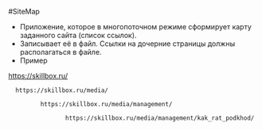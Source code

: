 #SiteMap
* Приложение, которое в многопоточном режиме сформирует карту заданного сайта (список ссылок).
* Записывает её в файл. Ссылки на дочерние страницы должны располагаться в файле. 
* Пример

https://skillbox.ru/

      https://skillbox.ru/media/

             https://skillbox.ru/media/management/

                    https://skillbox.ru/media/management/kak_rat_podkhod/

